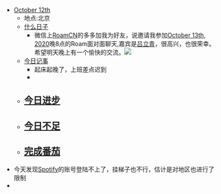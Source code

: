 - [October 12th](<October 12th.md>)
    - 地点:北京
    - [什么日子](<什么日子.md>)
        - 微信上[RoamCN](<RoamCN.md>)的多多加我为好友，说邀请我参加[October 13th, 2020](<October 13th, 2020.md>)晚8点的Roam面对面聊天,嘉宾是[吕立青](<吕立青.md>)，很高兴，也很荣幸。希望明天晚上有一个愉快的交流。![](https://firebasestorage.googleapis.com/v0/b/firescript-577a2.appspot.com/o/imgs%2Fapp%2Flxyer%2FLXZ6UiHeMp.png?alt=media&token=0a3547da-cf23-400d-bee4-1a6f7e20c365)
    - [今日记事](<今日记事.md>)
        - 起床起晚了，上班差点迟到
        - 
    - [今日进步](<今日进步.md>)
        - 
    - [今日不足](<今日不足.md>)
        - 
    - [完成番茄](<完成番茄.md>)
        - 
- 今天发现[Spotify](<Spotify.md>)的账号登陆不上了，挂梯子也不行，估计是对地区也进行了限制
- 
